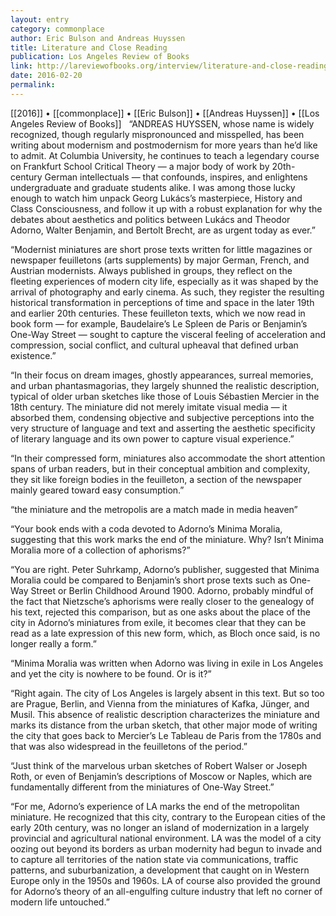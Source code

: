 ```yaml
---
layout: entry
category: commonplace
author: Eric Bulson and Andreas Huyssen
title: Literature and Close Reading
publication: Los Angeles Review of Books
link: http://lareviewofbooks.org/interview/literature-and-close-reading/
date: 2016-02-20
permalink: 
---
```


[[2016]] • [[commonplace]] • [[Eric Bulson]] • [[Andreas Huyssen]] • [[Los Angeles Review of Books]]
 
“ANDREAS HUYSSEN, whose name is widely recognized, though regularly mispronounced and misspelled, has been writing about modernism and postmodernism for more years than he’d like to admit. At Columbia University, he continues to teach a legendary course on Frankfurt School Critical Theory — a major body of work by 20th-century German intellectuals — that confounds, inspires, and enlightens undergraduate and graduate students alike. I was among those lucky enough to watch him unpack Georg Lukács’s masterpiece, History and Class Consciousness, and follow it up with a robust explanation for why the debates about aesthetics and politics between Lukács and Theodor Adorno, Walter Benjamin, and Bertolt Brecht, are as urgent today as ever.”

“Modernist miniatures are short prose texts written for little magazines or newspaper feuilletons (arts supplements) by major German, French, and Austrian modernists. Always published in groups, they reflect on the fleeting experiences of modern city life, especially as it was shaped by the arrival of photography and early cinema. As such, they register the resulting historical transformation in perceptions of time and space in the later 19th and earlier 20th centuries. These feuilleton texts, which we now read in book form — for example, Baudelaire’s Le Spleen de Paris or Benjamin’s One-Way Street — sought to capture the visceral feeling of acceleration and compression, social conflict, and cultural upheaval that defined urban existence.”

“In their focus on dream images, ghostly appearances, surreal memories, and urban phantasmagorias, they largely shunned the realistic description, typical of older urban sketches like those of Louis Sébastien Mercier in the 18th century. The miniature did not merely imitate visual media — it absorbed them, condensing objec­tive and subjective perceptions into the very structure of language and text and asserting the aesthetic specificity of literary language and its own power to capture visual experience.”

“In their compressed form, miniatures also accommodate the short attention spans of urban readers, but in their conceptual ambition and complexity, they sit like foreign bodies in the feuilleton, a section of the newspaper mainly geared toward easy consumption.”

“the miniature and the metropolis are a match made in media heaven”

“Your book ends with a coda devoted to Adorno’s Minima Moralia, suggesting that this work marks the end of the miniature. Why? Isn’t Minima Moralia more of a collection of aphorisms?”

“You are right. Peter Suhrkamp, Adorno’s publisher, suggested that Minima Moralia could be compared to Benjamin’s short prose texts such as One-Way Street or Berlin Childhood Around 1900. Adorno, probably mindful of the fact that Nietzsche’s aphorisms were really closer to the genealogy of his text, rejected this comparison, but as one asks about the place of the city in Adorno’s miniatures from exile, it becomes clear that they can be read as a late expression of this new form, which, as Bloch once said, is no longer really a form.”

“Minima Moralia was written when Adorno was living in exile in Los Angeles and yet the city is nowhere to be found. Or is it?”

“Right again. The city of Los Angeles is largely absent in this text. But so too are Prague, Berlin, and Vienna from the miniatures of Kafka, Jünger, and Musil. This absence of realistic description characterizes the miniature and marks its distance from the urban sketch, that other major mode of writing the city that goes back to Mercier’s Le Tableau de Paris from the 1780s and that was also widespread in the feuilletons of the period.”

“Just think of the marvelous urban sketches of Robert Walser or Joseph Roth, or even of Benjamin’s descriptions of Moscow or Naples, which are fundamentally different from the miniatures of One-Way Street.”

“For me, Adorno’s experience of LA marks the end of the metropolitan miniature. He recognized that this city, contrary to the European cities of the early 20th century, was no longer an island of modernization in a largely provincial and agricultural national environment. LA was the model of a city oozing out beyond its borders as urban modernity had begun to invade and to capture all territories of the nation state via communications, traffic patterns, and suburbanization, a development that caught on in Western Europe only in the 1950s and 1960s. LA of course also provided the ground for Adorno’s theory of an all-engulfing culture industry that left no corner of modern life untouched.”